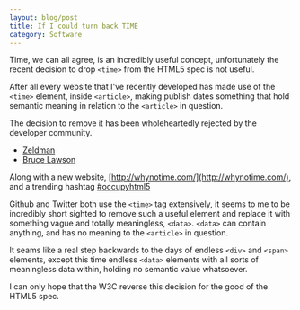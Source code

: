 ```yaml
---
layout: blog/post
title: If I could turn back TIME
category: Software
---
```

Time, we can all agree, is an incredibly useful concept, unfortunately the
recent decision to drop `<time>` from the HTML5 spec is not useful.

After all every website that I've recently developed has made use of the
`<time>` element, inside `<article>`, making publish dates something that hold
semantic meaning in relation to the `<article>` in question.

The decision to remove it has been wholeheartedly rejected by the developer
community.

  * [Zeldman](http://www.zeldman.com/2011/10/31/goodbye-html5-element/)
  * [Bruce Lawson ](http://www.brucelawson.co.uk/2011/goodbye-html5-time-hello-data/)

Along with a new website,
[http://whynotime.com/](http://whynotime.com/), and a
trending hashtag [#occupyhtml5](https://twitter.com/#!/search/%23occupyhtml5)

Github and Twitter both use the `<time>` tag extensively, it seems to me to be
incredibly short sighted to remove such a useful element and replace it with
something vague and totally meaningless, `<data>`. `<data>` can contain anything,
and has no meaning to the `<article>` in question.

It seams like a real step backwards to the days of endless `<div>` and `<span>`
elements, except this time endless `<data>` elements with all sorts of
meaningless data within, holding no semantic value whatsoever.

I can only hope that the W3C reverse this decision for the good of the HTML5
spec.
